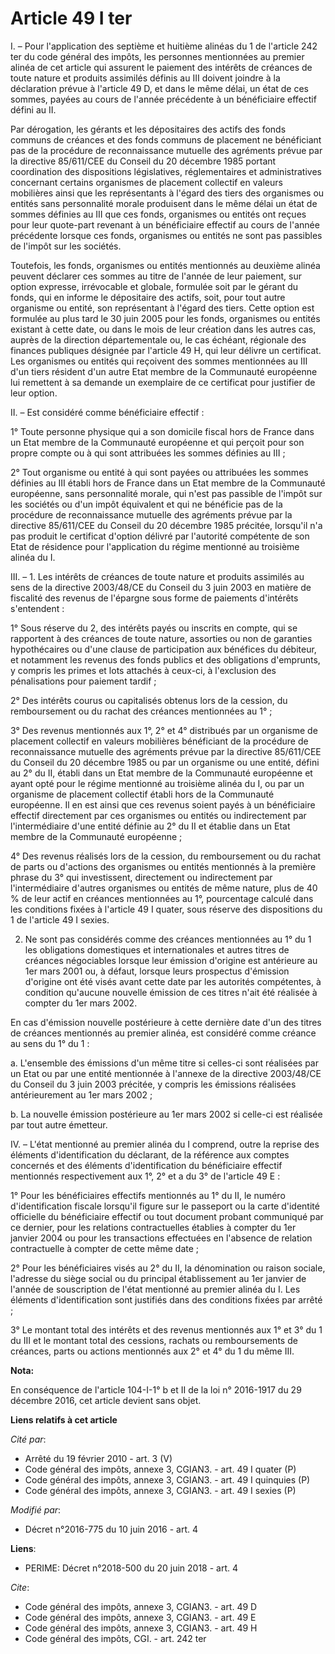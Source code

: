 # Article 49 I ter

I. – Pour l'application des septième et huitième alinéas du 1 de l'article 242 ter du code général des impôts, les personnes
mentionnées au premier alinéa de cet article qui assurent le paiement des intérêts de créances de toute nature et produits
assimilés définis au III doivent joindre à la déclaration prévue à l'article 49 D, et dans le même délai, un état de ces
sommes, payées au cours de l'année précédente à un bénéficiaire effectif défini au II.

Par dérogation, les gérants et les dépositaires des actifs des fonds communs de créances et des fonds communs de placement ne
bénéficiant pas de la procédure de reconnaissance mutuelle des agréments prévue par la directive 85/611/CEE du Conseil du 20
décembre 1985 portant coordination des dispositions législatives, réglementaires et administratives concernant certains
organismes de placement collectif en valeurs mobilières ainsi que les représentants à l'égard des tiers des organismes ou
entités sans personnalité morale produisent dans le même délai un état de sommes définies au III que ces fonds, organismes ou
entités ont reçues pour leur quote-part revenant à un bénéficiaire effectif au cours de l'année précédente lorsque ces fonds,
organismes ou entités ne sont pas passibles de l'impôt sur les sociétés.

Toutefois, les fonds, organismes ou entités mentionnés au deuxième alinéa peuvent déclarer ces sommes au titre de l'année de
leur paiement, sur option expresse, irrévocable et globale, formulée soit par le gérant du fonds, qui en informe le
dépositaire des actifs, soit, pour tout autre organisme ou entité, son représentant à l'égard des tiers. Cette option est
formulée au plus tard le 30 juin 2005 pour les fonds, organismes ou entités existant à cette date, ou dans le mois de leur
création dans les autres cas, auprès de la direction départementale ou, le cas échéant, régionale des finances publiques
désignée par l'article 49 H, qui leur délivre un certificat. Les organismes ou entités qui reçoivent des sommes mentionnées
au III d'un tiers résident d'un autre Etat membre de la Communauté européenne lui remettent à sa demande un exemplaire de ce
certificat pour justifier de leur option.

II. – Est considéré comme bénéficiaire effectif :

1° Toute personne physique qui a son domicile fiscal hors de France dans un Etat membre de la Communauté européenne et qui
perçoit pour son propre compte ou à qui sont attribuées les sommes définies au III ;

2° Tout organisme ou entité à qui sont payées ou attribuées les sommes définies au III établi hors de France dans un Etat
membre de la Communauté européenne, sans personnalité morale, qui n'est pas passible de l'impôt sur les sociétés ou d'un
impôt équivalent et qui ne bénéficie pas de la procédure de reconnaissance mutuelle des agréments prévue par la directive
85/611/CEE du Conseil du 20 décembre 1985 précitée, lorsqu'il n'a pas produit le certificat d'option délivré par l'autorité
compétente de son Etat de résidence pour l'application du régime mentionné au troisième alinéa du I.

III. – 1. Les intérêts de créances de toute nature et produits assimilés au sens de la directive 2003/48/CE du Conseil du 3
juin 2003 en matière de fiscalité des revenus de l'épargne sous forme de paiements d'intérêts s'entendent :

1° Sous réserve du 2, des intérêts payés ou inscrits en compte, qui se rapportent à des créances de toute nature, assorties
ou non de garanties hypothécaires ou d'une clause de participation aux bénéfices du débiteur, et notamment les revenus des
fonds publics et des obligations d'emprunts, y compris les primes et lots attachés à ceux-ci, à l'exclusion des pénalisations
pour paiement tardif ;

2° Des intérêts courus ou capitalisés obtenus lors de la cession, du remboursement ou du rachat des créances mentionnées au
1° ;

3° Des revenus mentionnés aux 1°, 2° et 4° distribués par un organisme de placement collectif en valeurs mobilières
bénéficiant de la procédure de reconnaissance mutuelle des agréments prévue par la directive 85/611/CEE du Conseil du 20
décembre 1985 ou par un organisme ou une entité, défini au 2° du II, établi dans un Etat membre de la Communauté européenne
et ayant opté pour le régime mentionné au troisième alinéa du I, ou par un organisme de placement collectif établi hors de la
Communauté européenne. Il en est ainsi que ces revenus soient payés à un bénéficiaire effectif directement par ces organismes
ou entités ou indirectement par l'intermédiaire d'une entité définie au 2° du II et établie dans un Etat membre de la
Communauté européenne ;

4° Des revenus réalisés lors de la cession, du remboursement ou du rachat de parts ou d'actions des organismes ou entités
mentionnés à la première phrase du 3° qui investissent, directement ou indirectement par l'intermédiaire d'autres organismes
ou entités de même nature, plus de 40 % de leur actif en créances mentionnées au 1°, pourcentage calculé dans les conditions
fixées à l'article 49 I quater, sous réserve des dispositions du 1 de l'article 49 I sexies.

2. Ne sont pas considérés comme des créances mentionnées au 1° du 1 les obligations domestiques et internationales et autres
titres de créances négociables lorsque leur émission d'origine est antérieure au 1er mars 2001 ou, à défaut, lorsque leurs
prospectus d'émission d'origine ont été visés avant cette date par les autorités compétentes, à condition qu'aucune nouvelle
émission de ces titres n'ait été réalisée à compter du 1er mars 2002.

En cas d'émission nouvelle postérieure à cette dernière date d'un des titres de créances mentionnés au premier alinéa, est
considéré comme créance au sens du 1° du 1 :

a. L'ensemble des émissions d'un même titre si celles-ci sont réalisées par un Etat ou par une entité mentionnée à l'annexe
de la directive 2003/48/CE du Conseil du 3 juin 2003 précitée, y compris les émissions réalisées antérieurement au 1er mars
2002 ;

b. La nouvelle émission postérieure au 1er mars 2002 si celle-ci est réalisée par tout autre émetteur.

IV. – L'état mentionné au premier alinéa du I comprend, outre la reprise des éléments d'identification du déclarant, de la
référence aux comptes concernés et des éléments d'identification du bénéficiaire effectif mentionnés respectivement aux 1°,
2° et a du 3° de l'article 49 E :

1° Pour les bénéficiaires effectifs mentionnés au 1° du II, le numéro d'identification fiscale lorsqu'il figure sur le
passeport ou la carte d'identité officielle du bénéficiaire effectif ou tout document probant communiqué par ce dernier, pour
les relations contractuelles établies à compter du 1er janvier 2004 ou pour les transactions effectuées en l'absence de
relation contractuelle à compter de cette même date ;

2° Pour les bénéficiaires visés au 2° du II, la dénomination ou raison sociale, l'adresse du siège social ou du principal
établissement au 1er janvier de l'année de souscription de l'état mentionné au premier alinéa du I. Les éléments
d'identification sont justifiés dans des conditions fixées par arrêté ;

3° Le montant total des intérêts et des revenus mentionnés aux 1° et 3° du 1 du III et le montant total des cessions, rachats
ou remboursements de créances, parts ou actions mentionnés aux 2° et 4° du 1 du même III.

**Nota:**

En conséquence de l'article 104-I-1° b et II de la loi n° 2016-1917 du 29 décembre 2016, cet article devient sans objet.

**Liens relatifs à cet article**

_Cité par_:

  - Arrêté du 19 février 2010 - art. 3 (V)
  - Code général des impôts, annexe 3, CGIAN3. - art. 49 I quater (P)
  - Code général des impôts, annexe 3, CGIAN3. - art. 49 I quinquies (P)
  - Code général des impôts, annexe 3, CGIAN3. - art. 49 I sexies (P)

_Modifié par_:

  - Décret n°2016-775 du 10 juin 2016 - art. 4

**Liens**:

  - PERIME: Décret n°2018-500 du 20 juin 2018 - art. 4

_Cite_:

  - Code général des impôts, annexe 3, CGIAN3. - art. 49 D
  - Code général des impôts, annexe 3, CGIAN3. - art. 49 E
  - Code général des impôts, annexe 3, CGIAN3. - art. 49 H
  - Code général des impôts, CGI. - art. 242 ter

